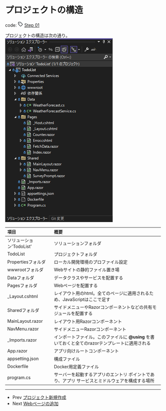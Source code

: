# プロジェクトの構造
code: ![tag](../Images/tag.png) [Step 01](https://github.com/04100149/TodoList/tree/step01)

プロジェクトの構造は次の通り。  
![プロジェクト構造](../Images/ProjectStructure-1.png)  

| 項目 | 概要 |
|:-----------|:------------|
| ソリューション'TodoList' | ソリューションフォルダ |
| TodoList | プロジェクトフォルダ |
| Propertiesフォルダ | ローカル開発環境のプロファイル設定 |
| wwwrootフォルダ | Webサイトの静的ファイル置き場 |
| Dataフォルダ | データクラスやサービスを配置する |
| Pagesフォルダ | Webページを配置する |
| \_Layout.cshtml | レイアウト用のhtml。全てのページに適用されるため、JavaScriptはここで足す |
| Sharedフォルダ | サイドメニューやRazorコンポーネントなどの共有モジュールを配置する |
| MainLayout.razor | レイアウト用Razorコンポーネント |
| NavMenu.razor | サイドメニューRazorコンポーネント |
| \_Imports.razor | インポートファイル。このファイルに **@using** を書いておくと全てのrazorテンプレートに適用される |
| App.razor | アプリ向けルートコンポーネント |
| appsetting.json | 構成ファイル |
| Dockerfile | Docker用定義ファイル |
| program.cs | サーバーを起動するアプリのエントリ ポイントであり、アプリ サービスとミドルウェアを構成する場所 |

***
- Prev [プロジェクト新規作成](0001newproject.md)
- Next [Webページの追加](0003addrazorcomponent.md)

